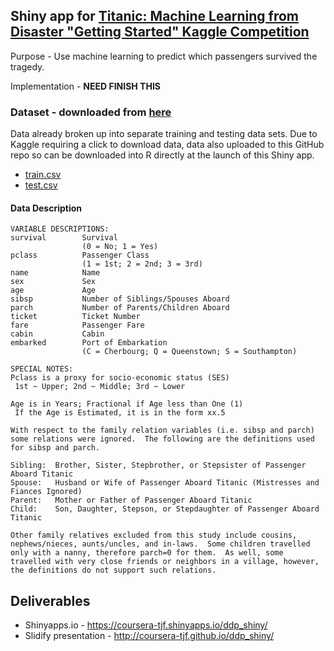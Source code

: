 ## Shiny app for [Titanic: Machine Learning from Disaster "Getting Started" Kaggle Competition](https://www.kaggle.com/c/titanic)

Purpose - Use machine learning to predict which passengers survived the tragedy.

Implementation - **NEED FINISH THIS**

### Dataset - downloaded from [here](https://www.kaggle.com/c/titanic/data)

Data already broken up into separate training and testing data sets.  Due to
Kaggle requiring a click to download data, data also uploaded to this GitHub
repo so can be downloaded into R directly at the launch of this Shiny app.

* [train.csv](data/train.csv)
* [test.csv](data/test.csv)

#### Data Description

```
VARIABLE DESCRIPTIONS:
survival        Survival
                (0 = No; 1 = Yes)
pclass          Passenger Class
                (1 = 1st; 2 = 2nd; 3 = 3rd)
name            Name
sex             Sex
age             Age
sibsp           Number of Siblings/Spouses Aboard
parch           Number of Parents/Children Aboard
ticket          Ticket Number
fare            Passenger Fare
cabin           Cabin
embarked        Port of Embarkation
                (C = Cherbourg; Q = Queenstown; S = Southampton)

SPECIAL NOTES:
Pclass is a proxy for socio-economic status (SES)
 1st ~ Upper; 2nd ~ Middle; 3rd ~ Lower

Age is in Years; Fractional if Age less than One (1)
 If the Age is Estimated, it is in the form xx.5

With respect to the family relation variables (i.e. sibsp and parch)
some relations were ignored.  The following are the definitions used
for sibsp and parch.

Sibling:  Brother, Sister, Stepbrother, or Stepsister of Passenger Aboard Titanic
Spouse:   Husband or Wife of Passenger Aboard Titanic (Mistresses and Fiances Ignored)
Parent:   Mother or Father of Passenger Aboard Titanic
Child:    Son, Daughter, Stepson, or Stepdaughter of Passenger Aboard Titanic

Other family relatives excluded from this study include cousins,
nephews/nieces, aunts/uncles, and in-laws.  Some children travelled
only with a nanny, therefore parch=0 for them.  As well, some
travelled with very close friends or neighbors in a village, however,
the definitions do not support such relations.
```

## Deliverables

* Shinyapps.io - https://coursera-tjf.shinyapps.io/ddp_shiny/
* Slidify presentation - http://coursera-tjf.github.io/ddp_shiny/
